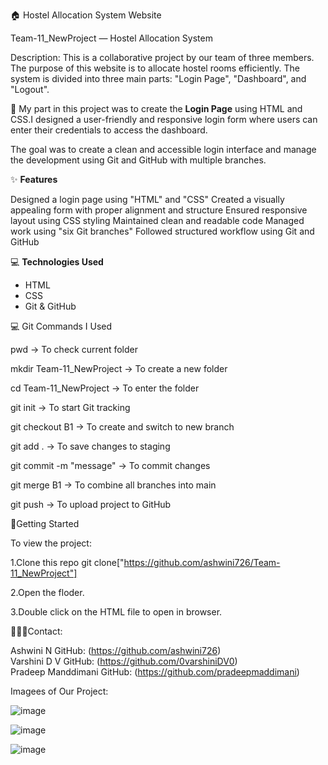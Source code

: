 🏠 Hostel Allocation System Website

 Team-11_NewProject — Hostel Allocation System

Description: This is a collaborative project by our team of three members. The purpose of this website is to allocate hostel rooms efficiently.
The system is divided into three main parts: "Login Page", "Dashboard", and "Logout".

🔐 My part in this project was to create the **Login Page** using HTML and CSS.I designed a user-friendly and 
responsive login form where users can enter their credentials to access the dashboard.

The goal was to create a clean and accessible login interface and manage the development using Git and GitHub with multiple branches.


✨ **Features**

 Designed a login page using "HTML" and "CSS"
 Created a visually appealing form with proper alignment and structure
 Ensured responsive layout using CSS styling
 Maintained clean and readable code
 Managed work using "six Git branches"
 Followed structured workflow using Git and GitHub


💻 **Technologies Used**

- HTML  
- CSS  
- Git & GitHub


💻 Git Commands I Used

pwd                         → To check current folder

mkdir Team-11_NewProject    → To create a new folder

cd Team-11_NewProject       → To enter the folder

git init                    → To start Git tracking

git checkout B1             → To create and switch to new branch

git add .                   → To save changes to staging

git commit -m "message"     → To commit changes

git merge B1                → To combine all branches into main

git push                    → To upload project to GitHub

📌Getting Started

To view the project:

1.Clone this repo git clone["https://github.com/ashwini726/Team-11_NewProject"]

2.Open the floder.

3.Double click on the HTML file to open in browser.


🧑‍🤝‍🧑Contact:

Ashwini N GitHub: (https://github.com/ashwini726)  
Varshini D V GitHub: (https://github.com/0varshiniDV0)  
Pradeep Manddimani GitHub: (https://github.com/pradeepmaddimani)

Imagees of Our Project:

![image](https://github.com/user-attachments/assets/7af24bd0-12a7-4e5d-835c-6f01fb12224e)

![image](https://github.com/user-attachments/assets/512d771a-1fc4-4ff1-b9ee-820ed03bc4bc)

![image](https://github.com/user-attachments/assets/08fefc49-fcbb-464a-8503-b45431809db1)
